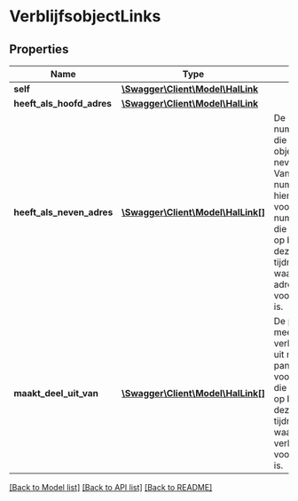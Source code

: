 # VerblijfsobjectLinks

## Properties
Name | Type | Description | Notes
------------ | ------------- | ------------- | -------------
**self** | [**\Swagger\Client\Model\HalLink**](HalLink.md) |  | 
**heeft_als_hoofd_adres** | [**\Swagger\Client\Model\HalLink**](HalLink.md) |  | 
**heeft_als_neven_adres** | [**\Swagger\Client\Model\HalLink[]**](HalLink.md) | De nummeraanduidingen die dit adresseerbare object als nevenadressen heeft. Van deze gerelateerd nummeraanduiding: hiervan het voorkomen van nummeraanduiding die gevonden wordt op basis van dezelfde tijdreisparameters als waarmee het adresseerbare object voorkomen gevonden is. | [optional] 
**maakt_deel_uit_van** | [**\Swagger\Client\Model\HalLink[]**](HalLink.md) | De panden (1 of meer) waarvan dit verblijfsobject deel uit maakt. Van deze panden: hiervan het voorkomen van pand die gevonden worden op basis van dezelfde tijdreisparameters als waarmee het verblijfsobject voorkomen gevonden is. | 

[[Back to Model list]](../../README.md#documentation-for-models) [[Back to API list]](../../README.md#documentation-for-api-endpoints) [[Back to README]](../../README.md)

